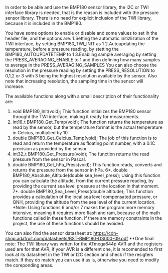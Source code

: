 In order to be able and use the BMP180 sensor library, the I2C or TWI interface library is needed, that is the reason is included with the pressure sensor library. There is no need for explicit inclusion of the TWI library, because it is included in the BMP180.



You have some options to enable or disable and some values to set ih the header file, and the options are:
1.Setting the automatic initizlization of the TWI interface, by setting BMP180_TWI_INIT as 1
2.Autoupdating the temperature, before a pressure reading, by stetting the BMP180_AUTOUPDATETEMP to 1
3.Enabling sample averaging by setting the PRESS_AVERAGING_ENABLE to 1 and then defining how many samples
  to average in the PRESS_AVERAGING_SAMPLES
You can also choose the resolution in the pressure reading by setting the PRESS_RESOLUTION to 0,1,2 or 3 with 3 being the highest
resolution available by the sensor. Also note that increasing resolution, the sampling time in the sensor will increase.

The available functions along with a small description of their functionality are:
1. void BMP180_Init(void);
   This function initializes the BMP180 sensor throught the TWI interface, making it ready for measurments.
2. int16_t BMP180_Get_Temp(void);
   The function returns the temperature as read by the sensor, but the temperature format is the actual temperature in Celcius, multiplied by 10.
3. double BMP180_Get_Celcius_Temp(void);
   The job of this function is to read and return the temperature as floating point number, with a 0.1C precision as provided by the sensor.
4. int32_t BMP180_Get_Pressure(void);
   The function returns the read pressure from the sensor in Pascal.
5. double BMP180_Get_hPa_Press(void);
   This function reads, converts and returns the pressure from the sensor in hPa.
6*. double BMP180_Absolute_Altitude(double sea_level_press);
   Using this function you can calculate the altitude, from the current pressure reading, by providing the current sea level pressure at the location in that moment.
7*. double BMP180_Sea_Level_Press(double altitude);
   This function provides a calculation of the local sea level compensated pressure, or QNH, providing the altitude from the sea level of the current location.
*Note: Using functions 6 and/or 7 makes the program more memory intensive, meaning it requires more flash and ram, because of the math functions called in these function. If there are memory constraints in the project, the use of these functions should be avoided.

You can also find the sensor datasheet at: https://cdn-shop.adafruit.com/datasheets/BST-BMP180-DS000-09.pdf
**One final note: The TWI library was writen for the ATmega644p AVR and the registers used are for that AVR, if your AVR is a different one, it is recomended to first look at its datasheet in the TWI or I2C section and check if the resigters match. If they do match you can use it as is, otherwise you need to modify the coreponding areas.
